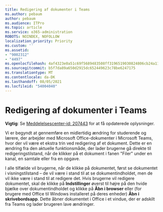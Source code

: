 ```yaml
---
title: Redigering af dokumenter i Teams
ms.author: pebaum
author: pebaum
ms.audience: ITPro
ms.topic: article
ms.service: o365-administration
ROBOTS: NOINDEX, NOFOLLOW
localization_priority: Priority
ms.custom: ''
ms.assetid:
- "9002312"
- "4497"
ms.openlocfilehash: 4af4323e0a51c69f5689483508ff3196519030824806cb24a1157b61daefa2cf
ms.sourcegitcommit: b5f7da89a650d2915dc652449623c78be6247175
ms.translationtype: MT
ms.contentlocale: da-DK
ms.lasthandoff: 08/05/2021
ms.locfileid: "54004040"
---
```

# <a name="editing-documents-in-teams"></a>Redigering af dokumenter i Teams

**Vigtig**: Se [Meddelelsescenter-id: 207443](https://admin.microsoft.com/Adminportal/Home?source=applauncher#MessageCenter?id=MC207443) for at få opdaterede oplysninger. 

Vi er begyndt at gennemføre en midlertidig ændring for studerende og lærere, der arbejder med Microsoft Office-dokumenter i Microsoft Teams, hvor der vil være et ekstra trin ved redigering af et dokument. Dette er en ændring fra den aktuelle funktionsmåde, der lader brugerne gå direkte til redigeringstilstand, når de klikker på et dokument i fanen "Filer" under en kanal, en samtale eller fra en opgave.

I alle tilfælde vil brugerne, når de klikke på dokumentet, først se dokumentet i visningstilstand – de vil være i stand til at se dokumentindholdet, men de vil ikke være i stand til at redigere det. Hvis brugerne vil redigere dokumentet, skal de klikke på **Indstillinger** øverst til højre på den hvide bjælke over dokumentindholdet og klikke på **Åbn i browser** eller (for brugere med Office til Windows installeret på deres enheder) **Åbn i skrivebordsapp**. Dette åbner dokumentet i Office i et vindue, der er adskilt fra Teams og lader brugeren lave ændringer.
